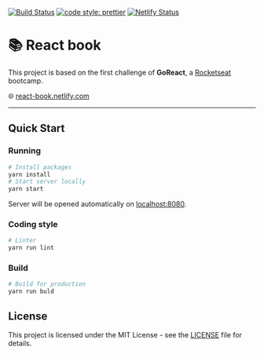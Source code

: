 [![Build Status](https://travis-ci.org/luizclr/react-book.svg?branch=master)](https://travis-ci.org/luizclr/react-book)
[![code style: prettier](https://img.shields.io/badge/code_style-prettier-ff69b4.svg?style=flat-square)](https://github.com/prettier/prettier)
[![Netlify Status](https://api.netlify.com/api/v1/badges/386f3b8d-5235-42c3-9f6c-1251b40af9b6/deploy-status)](https://app.netlify.com/sites/react-book/deploys)

# 📚 React book

This project is based on the first challenge of **GoReact**, a [Rocketseat](https://rocketseat.com.br/) bootcamp.

🌐 [react-book.netlify.com](https://react-book.netlify.com)

---

## Quick Start

### Running

```bash
# Install packages
yarn install
# Start server locally
yarn start
```

Server will be opened automatically on [localhost:8080](http://localhost:8080).

### Coding style

```bash
# Linter
yarn run lint
```

### Build

```bash
# Build for production
yarn run buld
```

## License

This project is licensed under the MIT License - see the [LICENSE](LICENSE) file for details.
